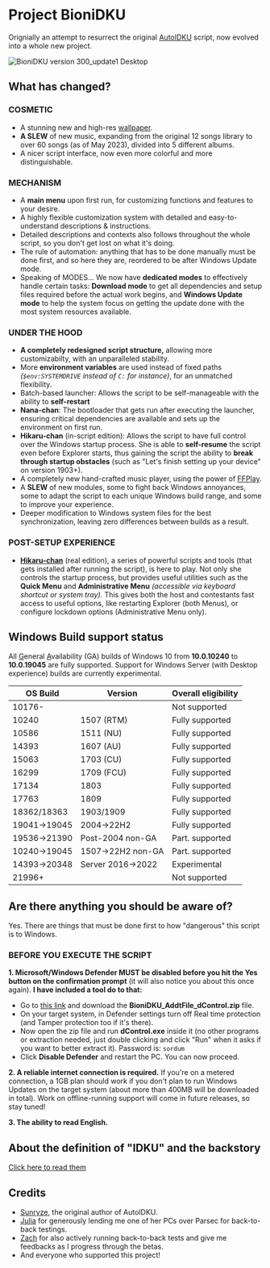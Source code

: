 # Project BioniDKU
Orignially an attempt to resurrect the original [AutoIDKU](https://github.com/sunryze-git/AutoIDKU/tree/8f12315e667a36eb18f412eae669a86e6aeccc70) script, now evolved into a whole new project. 

![BioniDKU version 300_update1 Desktop](https://github.com/Bionic-OSE/BioniDKU/assets/44027930/6e8abc83-a422-47c6-9d06-839fc35cfd15)

## What has changed?

### COSMETIC
- A stunning new and high-res [wallpaper](https://www.reddit.com/r/Genshin_Impact/comments/sk74fe/chinju_forest_inazuma_viewpoint_art/).
- **A SLEW** of new music, expanding from the original 12 songs library to over 60 songs (as of May 2023), divided into 5 different albums.
- A nicer script interface, now even more colorful and more distinguishable.

### MECHANISM
- A **main menu** upon first run, for customizing functions and features to your desire.
- A highly flexible customization system with detailed and easy-to-understand descriptions & instructions. 
- Detailed descriptions and contexts also follows throughout the whole script, so you don't get lost on what it's doing.
- The rule of automation: anything that has to be done manually must be done first, and so here they are, reordered to be after Windows Update mode.
- Speaking of MODES... We now have **dedicated modes** to effectively handle certain tasks: **Download mode** to get all dependencies and setup files required before the actual work begins, and **Windows Update mode** to help the system focus on getting the update done with the most system resources available.
### UNDER THE HOOD
- **A completely redesigned script structure,** allowing more customizabilty, with an unparalleled stability.
- More **environment variables** are used instead of fixed paths *(`$env:SYSTEMDRIVE` instead of `C:` for instance)*, for an unmatched flexibility.
- Batch-based launcher: Allows the script to be self-manageable with the ability to **self-restart**
- **Nana-chan**: The bootloader that gets run after executing the launcher, ensuring critical dependencies are available and sets up the environment on first run.
- **Hikaru-chan** (in-script edition): Allows the script to have full control over the Windows startup process. She is able to **self-resume** the script even before Explorer starts, thus gaining the script the ability to **break through startup obstacles** (such as "Let's finish setting up your device" on version 1903+).
- A completely new hand-crafted music player, using the power of [FFPlay](https://ffmpeg.org/ffplay.html#Description).
- A **SLEW** of new modules, some to fight back Windows annoyances, some to adapt the script to each unique Windows build range, and some to improve your experience. 
- Deeper modification to Windows system files for the best synchronization, leaving zero differences between builds as a result.
### POST-SETUP EXPERIENCE
- [**Hikaru-chan**](https://github.com/Bionic-OSE/BioniDKU-hikaru) (real edition), a series of powerful scripts and tools (that gets installed after running the script), is here to play. Not only she controls the startup process, but provides useful utilities such as the **Quick Menu** and **Administrative Menu** *(accessible via keyboard shortcut or system tray)*. This gives both the host and contestants fast access to useful options, like restarting Explorer (both Menus), or configure lockdown options (Administrative Menu only). 

## Windows Build support status
All <ins>G</ins>eneral <ins>A</ins>vailability (GA) builds of Windows 10 from **10.0.10240** to **10.0.19045** are fully supported. Support for Windows Server (with Desktop experience) builds are currently experimental.

|   OS Build   |      Version      | Overall eligibility |
| ------------ | ----------------- | ------------------- |
| 10176-       |                   | Not supported       |
| 10240        | 1507 (RTM)        | Fully supported     |
| 10586        | 1511 (NU)         | Fully supported     |
| 14393        | 1607 (AU)         | Fully supported     |
| 15063        | 1703 (CU)         | Fully supported     |
| 16299        | 1709 (FCU)        | Fully supported     |
| 17134        | 1803              | Fully supported     |
| 17763        | 1809              | Fully supported     |
| 18362/18363  | 1903/1909         | Fully supported     |
| 19041→19045  | 2004→22H2         | Fully supported     |
| 19536→21390  | Post-2004 non-GA  | Part. supported     |
| 10240→19045  | 1507→22H2 non-GA  | Part. supported     |
| 14393→20348  | Server 2016→2022  | Experimental        |
| 21996+       |                   | Not supported       |

## Are there anything you should be aware of?
Yes. There are things that must be done first to how "dangerous" this script is to Windows.

### BEFORE YOU EXECUTE THE SCRIPT
**1. Microsoft/Windows Defender MUST be disabled before you hit the Yes button on the confirmation prompt** (it will also notice you about this once again). **I have included a tool do to that:**
- Go to [this link](https://cutt.ly/BioniDKU-extras) and download the **BioniDKU_AddtFile_dControl.zip** file.
- On your target system, in Defender settings turn off Real time protection (and Tamper protection too if it's there).
- Now open the zip file and run **dControl.exe** inside it (no other programs or extraction needed, just double clicking and click "Run" when it asks if you want to better extract it). Password is: `sordum`
- Click **Disable Defender** and restart the PC. You can now proceed.

**2. A reliable internet connection is required.** If you're on a metered connection, a 1GB plan should work if you don't plan to run Windows Updates on the target system (about more than 400MB will be downloaded in total). Work on offline-running support will come in future releases, so stay tuned!

**3. The ability to read English.**

## About the definition of "IDKU" and the backstory
[Click here to read them](https://github.com/Bionic-OSE/BioniDKU/blob/main/YEETME.md)

## Credits
- [Sunryze](https://github.com/sunryze-git), the original author of AutoIDKU.
- [Julia](https://www.youtube.com/channel/UC6D_Ee3rLteOhGe-qD0Ku3A) for generously lending me one of her PCs over Parsec for back-to-back testings.
- [Zach](https://zachstechplace.carrd.co) for also actively running back-to-back tests and give me feedbacks as I progress through the betas.
- And everyone who supported this project!

